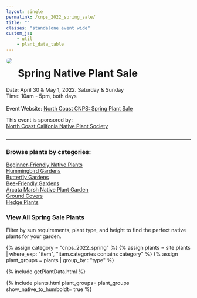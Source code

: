```yaml
---
layout: single
permalink: /cnps_2022_spring_sale/
title: ""
classes: "standalone event wide"
custom_js:
    - util
    - plant_data_table
---
```

<!--
<p>
This website is currently under construction! Report any issues for fixing and please check back for updates.
</p>
-->
<div class="icon_holder" style="float:left; margin-right:16px; border-radius: 100px">
    <img src="{{'/assets/images/lupinus_rivularis.jpg' | prepend:site.baseurl }}" style="border-radius: 100px; margin-bottom: 15px" />
</div>
<h1>Spring Native Plant Sale</h1>

<p>
    Date: April 30 & May 1, 2022. Saturday & Sunday
    <br/>
    Time: 10am - 5pm, both days
    <br/>
    <br/>
    Event Website: <a href="https://northcoastcnps.org/index.php/44-topmenucontent/288-plant-sale-event-page">North Coast CNPS: Spring Plant Sale</a> 
</p>
<p>
This event is sponsored by:
<br/>
<a href="https://northcoastcnps.org">North Coast Califonia Native Plant Society</a>
</p>

<div style="clear:both"></div>
<hr/>
<section>
    <h3>
    Browse plants by categories: 
    </h3>
    <div class="list_categories">
        <div class="list_category">
            <a href="{{'/category/beginner' | prepend:site.baseurl }}">
           Beginner-Friendly Native Plants
            </a>
        </div>
        <div class="list_category">
            <a href="{{'/category/hummingbird' | prepend:site.baseurl }}">
            Hummingbird Gardens
            </a>
        </div>
        <div class="list_category">
            <a href="{{'/category/butterfly' | prepend:site.baseurl }}">
           Butterfly Gardens
            </a>
        </div>
        <!--
            <div class="list_category">
            <a href="{{'/category/container' | prepend:site.baseurl }}">
            Container-Gardening
            </a>
            </div>
            -->
        <div class="list_category">
            <a href="{{'/category/bee' | prepend:site.baseurl }}">
                Bee-Friendly Gardens
            </a>
        </div>
        <!--
        <li>    
            <a href="{{'/category/edible' | prepend:site.baseurl }}">
                Edibles
            </a>
        </li>-->
            <!--    
            <div class="list_category">
               North Coast CNPS Garden (Eureka)
            </div>
            -->
            <!--    
           Trinidad Native Plant Garden
            -->
        <div class="list_category">
            <a href="{{'/garden/arcata-marsh' | prepend:site.baseurl }}">
            Arcata Marsh Native Plant Garden
            </a>
        </div>
        <div class="list_category">
            <a href="{{'/category/groundcover' | prepend:site.baseurl }}">
                Ground Covers 
            </a>
        </div>
        <div class="list_category">
            <a href="{{'/category/hedge' | prepend:site.baseurl }}">
            Hedge Plants
            </a>
        </div>
    </div>
</section>
<div style="clear:both"></div>

<h3>View All Spring Sale Plants</h3>
<p>
Filter by sun requirements, plant type, and height to find the perfect native plants for your garden.
</p>
{% assign category = "cnps_2022_spring"  %}
{% assign plants = site.plants | where_exp: "item", 
                                 "item.categories contains category" %}
{% assign plant_groups = plants | group_by : "type" %} 

<!-- populate plant_data var -->
{% include getPlantData.html %}
	
{% include plants.html 
	plant_groups= plant_groups
    show_native_to_humboldt= true
%}
